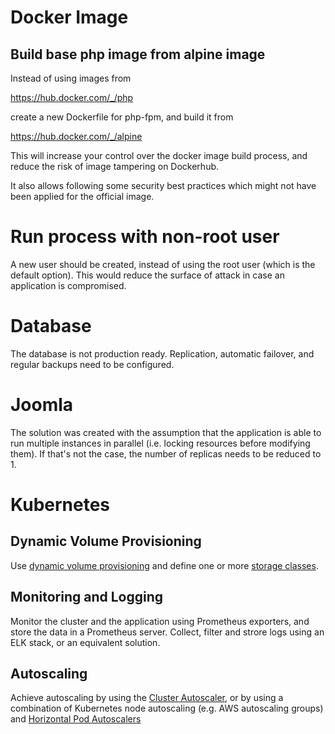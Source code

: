 # Docker Image

## Build base php image from alpine image
Instead of using images from

https://hub.docker.com/_/php

create a new Dockerfile for php-fpm, and build it from

https://hub.docker.com/_/alpine

This will increase your control over the docker image build process, and reduce the risk of image tampering on Dockerhub.

It also allows following some security best practices which might not have been applied for the official image.

# Run process with non-root user
A new user should be created, instead of using the root user (which is the default option).
This would reduce the surface of attack in case an application is compromised.

# Database
The database is not production ready.
Replication, automatic failover, and regular backups need to be configured.

# Joomla
The solution was created with the assumption that the application is able to run multiple instances in parallel (i.e. locking resources before modifying them).
If that's not the case, the number of replicas needs to be reduced to 1.

# Kubernetes

## Dynamic Volume Provisioning

Use [dynamic volume provisioning](https://kubernetes.io/docs/concepts/storage/dynamic-provisioning/) and define one or more [storage classes](https://kubernetes.io/docs/concepts/storage/storage-classes/).

## Monitoring and Logging
Monitor the cluster and the application using Prometheus exporters, and store the data in a Prometheus server.
Collect, filter and strore logs using an ELK stack, or an equivalent solution.

## Autoscaling
Achieve autoscaling by using the [Cluster Autoscaler](https://github.com/kubernetes/autoscaler/tree/master/cluster-autoscaler), or by using a combination of Kubernetes node autoscaling (e.g. AWS autoscaling groups) and [Horizontal Pod Autoscalers](https://kubernetes.io/docs/tasks/run-application/horizontal-pod-autoscale/)
